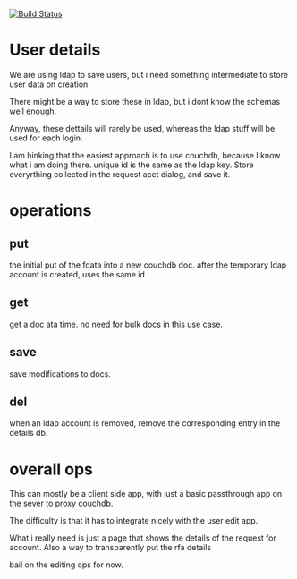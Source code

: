 [![Build Status](https://travis-ci.org/jmarca/ctmlabs_user_details.svg?branch=master)](https://travis-ci.org/jmarca/ctmlabs_user_details)

# User details

We are using ldap to save users, but i need something intermediate to
store user data on creation.

There might be a way to store these in ldap, but i dont know the
schemas well enough.

Anyway, these dettails will rarely be used, whereas the ldap stuff
will be used for each login.

I am hinking that the easiest approach is to use couchdb, because I
know what i am doing there.  unique id is the same as the ldap key.
Store everyrthing collected in the request acct dialog, and save it.

# operations

## put

the initial put of the fdata into a new couchdb doc.  after the
temporary ldap account is created, uses the same id

## get

get a doc ata time.  no need for bulk docs in this use case.

## save

save modifications to docs.

## del

when an ldap account is removed, remove the corresponding entry in the
details db.

# overall ops

This can mostly be a client side app, with just a basic passthrough
app on the sever to proxy couchdb.

The difficulty is that it has to integrate nicely with the user edit
app.

What i really need is just a page that shows the details of the
request for account.  Also a way to transparently put the rfa details

bail on the editing ops for now.
